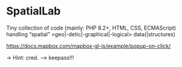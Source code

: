# SpatialLab
Tiny collection of code (mainly: PHP 8.2+, HTML, CSS, ECMAScript) handling  “spatial” &lt;geo|-detic|-graphical|-logical> data(|structures)


https://docs.mapbox.com/mapbox-gl-js/example/popup-on-click/

-> Hint: cred. --> keepass!!!



